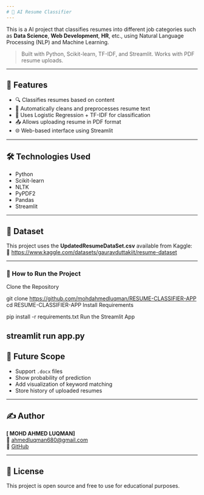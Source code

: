 ```yaml
---
# 🧠 AI Resume Classifier
---
```

This is a AI project that classifies resumes into different job categories such as **Data Science**, **Web Development**, **HR**, etc., using Natural Language Processing (NLP) and Machine Learning.

> Built with Python, Scikit-learn, TF-IDF, and Streamlit. Works with PDF resume uploads.

---

## 📌 Features

- 🔍 Classifies resumes based on content
- 🧼 Automatically cleans and preprocesses resume text
- 🧠 Uses Logistic Regression + TF-IDF for classification
- 📤 Allows uploading resume in PDF format
- 🌐 Web-based interface using Streamlit

---

## 🛠️ Technologies Used

- Python  
- Scikit-learn  
- NLTK  
- PyPDF2  
- Pandas  
- Streamlit  

---

## 📂 Dataset

This project uses the **UpdatedResumeDataSet.csv** available from Kaggle:  
🔗 https://www.kaggle.com/datasets/gauravduttakiit/resume-dataset

---

### 🚀 How to Run the Project
Clone the Repository

git clone https://github.com/mohdahmedluqman/RESUME-CLASSIFIER-APP
cd RESUME-CLASSIFIER-APP
Install Requirements


pip install -r requirements.txt
Run the Streamlit App


streamlit run app.py
---

## 🔮 Future Scope

- Support `.docx` files  
- Show probability of prediction  
- Add visualization of keyword matching  
- Store history of uploaded resumes  

---

## ✍️ Author

**[ MOHD AHMED LUQMAN]**  
📧 ahmedluqman680@gmail.com  
🔗 [GitHub](https://github.com/mohdahmedluqman)

---

## 📃 License

This project is open source and free to use for educational purposes.

